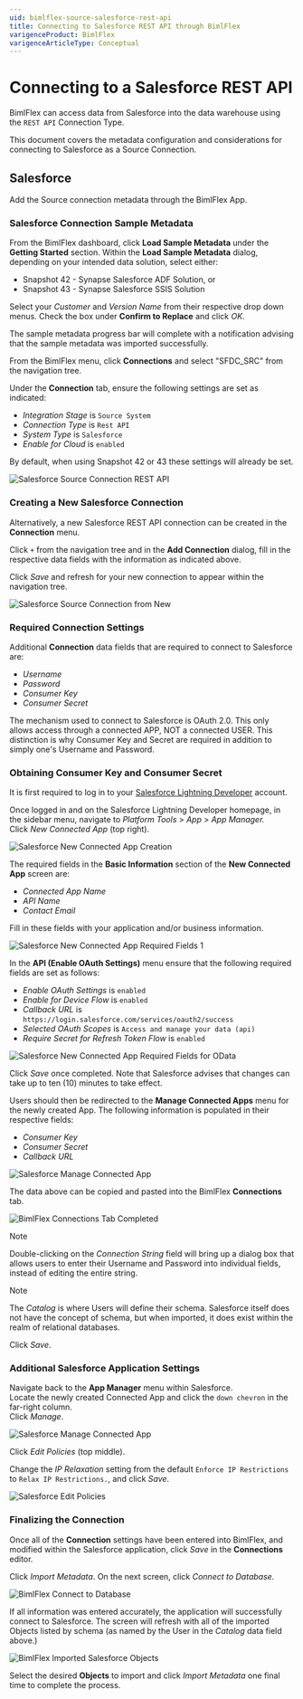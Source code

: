 ```yaml
---
uid: bimlflex-source-salesforce-rest-api
title: Connecting to Salesforce REST API through BimlFlex
varigenceProduct: BimlFlex
varigenceArticleType: Conceptual
---
```


# Connecting to a Salesforce REST API

BimlFlex can access data from Salesforce into the data warehouse using the `REST API` Connection Type.

This document covers the metadata configuration and considerations for connecting to Salesforce as a Source Connection.

## Salesforce

Add the Source connection metadata through the BimlFlex App.

### Salesforce Connection Sample Metadata

From the BimlFlex dashboard, click **Load Sample Metadata** under the **Getting Started** section.
Within the **Load Sample Metadata** dialog, depending on your intended data solution, select either:

* Snapshot 42 - Synapse Salesforce ADF Solution, or
* Snapshot 43 - Synapse Salesforce SSIS Solution

Select your *Customer* and *Version Name* from their respective drop down menus.
Check the box under **Confirm to Replace** and click *OK*.

The sample metadata progress bar will complete with a notification advising that the sample metadata was imported successfully.

From the BimlFlex menu, click **Connections** and select "SFDC_SRC" from the navigation tree.

Under the **Connection** tab, ensure the following settings are set as indicated:

* *Integration Stage* is `Source System`  
* *Connection Type* is `Rest API`  
* *System Type* is `Salesforce`  
* *Enable for Cloud* is `enabled`

By default, when using Snapshot 42 or 43 these settings will already be set.

![Salesforce Source Connection REST API](images/bfx-sfdc-rest-api-connection-sample.png "Salesforce Source Connection via Sample Metadata")

### Creating a New Salesforce Connection

Alternatively, a new Salesforce REST API connection can be created in the **Connection** menu.

Click `+` from the navigation tree and in the **Add Connection** dialog, fill in the respective data fields with the information as indicated above.

Click *Save* and refresh for your new connection to appear within the navigation tree.

![Salesforce Source Connection from New](images/bfx-sfdc-rest-api-new-connection.png "Salesforce Source Connection from New")

### Required Connection Settings

Additional **Connection** data fields that are required to connect to Salesforce are:

* *Username*
* *Password*
* *Consumer Key*
* *Consumer Secret*

The mechanism used to connect to Salesforce is OAuth 2.0. This only allows access through a connected APP, NOT a connected USER.
This distinction is why Consumer Key and Secret are required in addition to simply one's Username and Password.

### Obtaining Consumer Key and Consumer Secret

It is first required to log in to your [Salesforce Lightning Developer](https://login.salesforce.com) account.

Once logged in and on the Salesforce Lightning Developer homepage, in the sidebar menu, navigate to *Platform Tools* > *App* > *App Manager.*  
Click *New Connected App* (top right).

![Salesforce New Connected App Creation](images/bfx-sfdc-new-connected-app.png "Salesforce New Connected App Creation")

The required fields in the **Basic Information** section of the **New Connected App** screen are:

* *Connected App Name*
* *API Name*
* *Contact Email*

Fill in these fields with your application and/or business information.

![Salesforce New Connected App Required Fields 1](images/bfx-sfdc-new-connected-app-required-fields.png "Required Fields 1")

In the **API (Enable OAuth Settings)** menu ensure that the following required fields are set as follows:

* *Enable OAuth Settings* is `enabled`
* *Enable for Device Flow* is `enabled`
* *Callback URL* is `https://login.salesforce.com/services/oauth2/success`
* *Selected OAuth Scopes* is `Access and manage your data (api)`
* *Require Secret for Refresh Token Flow* is `enabled`

![Salesforce New Connected App Required Fields for OData](images/bfx-sfdc-new-connected-app-oath-required-fields.png "Salesforce OAuth Required Fields")

Click *Save* once completed.
Note that Salesforce advises that changes can take up to ten (10) minutes to take effect.

Users should then be redirected to the **Manage Connected Apps** menu for the newly created App. 
The following information is populated in their respective fields:

* *Consumer Key*
* *Consumer Secret*
* *Callback URL*

![Salesforce Manage Connected App](images/bfx-sfdc-manage-connected-app.png "Salesforce Managed Connected App Menu")

The data above can be copied and pasted into the BimlFlex **Connections** tab.

![BimlFlex Connections Tab Completed](images/bfx-sfdc-completed-connection-field.png "BimlFlex Completed Connection Field")

>[!Note]
> Double-clicking on the *Connection String* field will bring up a dialog box that allows users to enter their Username and Password into individual fields, instead of editing the entire string.

>[!Note]
>The *Catalog* is where Users will define their schema. Salesforce itself does not have the concept of schema, but when imported, it does exist within the realm of relational databases.

Click *Save*.

### Additional Salesforce Application Settings

Navigate back to the **App Manager** menu within Salesforce.  
Locate the newly created Connected App and click the `down chevron` in the far-right column.  
Click *Manage*.

![Salesforce Manage Connected App](images/bfx-sfdc-app-manager-manage-app.png "Salesforce Manage Connected App")

Click *Edit Policies* (top middle).
  
Change the *IP Relaxation* setting from the default `Enforce IP Restrictions` to `Relax IP Restrictions.`, and click *Save*.

![Salesforce Edit Policies](images/bfx-sfdc-edit-policies-ip-relaxation.png "Salesforce Edit Policies")

### Finalizing the Connection

Once all of the **Connection** settings have been entered into BimlFlex, and modified within the Salesforce application, click *Save* in the **Connections** editor.  

Click *Import Metadata*. On the next screen, click *Connect to Database.*

![BimlFlex Connect to Database](images/bfx-sfdc-connect-to-database.png "Connect to Database")

If all information was entered accurately, the application will successfully connect to Salesforce. The screen will refresh with all of the imported Objects listed by schema (as named by the User in the *Catalog* data field above.)

![BimlFlex Imported Salesforce Objects](images/bfx-sfdc-imported-objects-complete.png "BimlFlex Imported Salesforce Objects")

Select the desired **Objects** to import and click *Import Metadata* one final time to complete the process.
